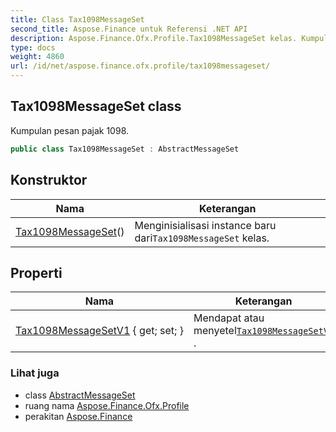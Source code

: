 ```yaml
---
title: Class Tax1098MessageSet
second_title: Aspose.Finance untuk Referensi .NET API
description: Aspose.Finance.Ofx.Profile.Tax1098MessageSet kelas. Kumpulan pesan pajak 1098.
type: docs
weight: 4860
url: /id/net/aspose.finance.ofx.profile/tax1098messageset/
---
```

## Tax1098MessageSet class

Kumpulan pesan pajak 1098.

```csharp
public class Tax1098MessageSet : AbstractMessageSet
```

## Konstruktor

| Nama | Keterangan |
| --- | --- |
| [Tax1098MessageSet](tax1098messageset/)() | Menginisialisasi instance baru dari`Tax1098MessageSet` kelas. |

## Properti

| Nama | Keterangan |
| --- | --- |
| [Tax1098MessageSetV1](../../aspose.finance.ofx.profile/tax1098messageset/tax1098messagesetv1/) { get; set; } | Mendapat atau menyetel[`Tax1098MessageSetV1`](./tax1098messagesetv1/) . |

### Lihat juga

* class [AbstractMessageSet](../abstractmessageset/)
* ruang nama [Aspose.Finance.Ofx.Profile](../../aspose.finance.ofx.profile/)
* perakitan [Aspose.Finance](../../)


